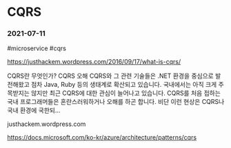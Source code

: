 # CQRS
### 2021-07-11
#microservice #cqrs

https://justhackem.wordpress.com/2016/09/17/what-is-cqrs/


CQRS란 무엇인가?
CQRS 오해 CQRS와 그 관련 기술들은 .NET 환경을 중심으로 발전해왔고 점차 Java, Ruby 등의 생태계로 확산되고 있습니다. 국내에서는 아직 크게 주목받지는 않지만 최근 CQRS에 대한 관심이 늘어나고 있습니다. CQRS를 처음 접하는 국내 프로그래머들은 혼란스러워하거나 오해를 하곤 합니다. 비단 이런 현상은 CQRS나 국내 환경에 국한되…

justhackem.wordpress.com

https://docs.microsoft.com/ko-kr/azure/architecture/patterns/cqrs

